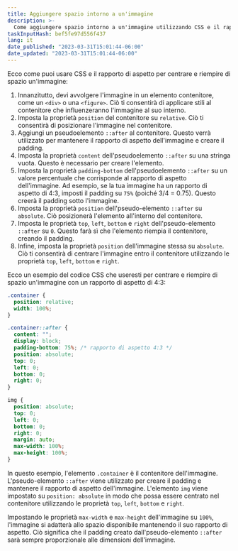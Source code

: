 ```yaml
---
title: Aggiungere spazio intorno a un'immagine
description: >-
  Come aggiungere spazio intorno a un'immagine utilizzando CSS e il rapporto di aspetto per centrarla
taskInputHash: bef5fe97d556f437
lang: it
date_published: "2023-03-31T15:01:44-06:00"
date_updated: "2023-03-31T15:01:44-06:00"
---
```

Ecco come puoi usare CSS e il rapporto di aspetto per centrare e riempire di spazio un'immagine:
1. Innanzitutto, devi avvolgere l'immagine in un elemento contenitore, come un `<div>` o una `<figure>`. Ciò ti consentirà di applicare stili al contenitore che influenzeranno l'immagine al suo interno.
2. Imposta la proprietà `position` del contenitore su `relative`. Ciò ti consentirà di posizionare l'immagine nel contenitore.
3. Aggiungi un pseudoelemento `::after` al contenitore. Questo verrà utilizzato per mantenere il rapporto di aspetto dell'immagine e creare il padding.
4. Imposta la proprietà `content` dell'pseudoelemento `::after` su una stringa vuota. Questo è necessario per creare l'elemento.
5. Imposta la proprietà `padding-bottom` dell'pseudoelemento `::after` su un valore percentuale che corrisponde al rapporto di aspetto dell'immagine. Ad esempio, se la tua immagine ha un rapporto di aspetto di 4:3, imposti il padding su `75%` (poiché 3/4 = 0.75). Questo creerà il padding sotto l'immagine.
6. Imposta la proprietà `position` dell'pseudo-elemento `::after` su `absolute`. Ciò posizionerà l'elemento all'interno del contenitore.
7. Imposta le proprietà `top`, `left`, `bottom` e `right` dell'pseudo-elemento `::after` su `0`. Questo farà sì che l'elemento riempia il contenitore, creando il padding.
8. Infine, imposta la proprietà `position` dell'immagine stessa su `absolute`. Ciò ti consentirà di centrare l'immagine entro il contenitore utilizzando le proprietà `top`, `left`, `bottom` e `right`.

Ecco un esempio del codice CSS che useresti per centrare e riempire di spazio un'immagine con un rapporto di aspetto di 4:3:

```css
.container {
  position: relative;
  width: 100%;
}

.container::after {
  content: "";
  display: block;
  padding-bottom: 75%; /* rapporto di aspetto 4:3 */
  position: absolute;
  top: 0;
  left: 0;
  bottom: 0;
  right: 0;
}

img {
  position: absolute;
  top: 0;
  left: 0;
  bottom: 0;
  right: 0;
  margin: auto;
  max-width: 100%;
  max-height: 100%;
}
```
 
In questo esempio, l'elemento `.container` è il contenitore dell'immagine. L'pseudo-elemento `::after` viene utilizzato per creare il padding e mantenere il rapporto di aspetto dell'immagine. L'elemento `img` viene impostato su `position: absolute` in modo che possa essere centrato nel contenitore utilizzando le proprietà `top`, `left`, `bottom` e `right`.

Impostando le proprietà `max-width` e `max-height` dell'immagine su `100%`, l'immagine si adatterà allo spazio disponibile mantenendo il suo rapporto di aspetto. Ciò significa che il padding creato dall'pseudo-elemento `::after` sarà sempre proporzionale alle dimensioni dell'immagine.
